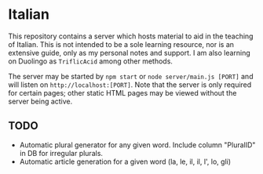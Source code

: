 # Italian

This repository contains a server which hosts material to aid in the teaching of Italian. This is not intended to be a sole learning resource, nor is an extensive guide, only as my personal notes and support. I am also learning on Duolingo as `TriflicAcid` among other methods.

The server may be started by `npm start` or `node server/main.js [PORT]` and will listen on `http://localhost:[PORT]`. Note that the server is only required for certain pages; other static HTML pages may be viewed without the server being active.

## TODO
- Automatic plural generator for any given word. Include column "PluralID" in DB for irregular plurals.
- Automatic article generation for a given word (la, le, il, il, l', lo, gli)